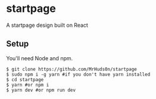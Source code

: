 # startpage
A startpage design built on React

## Setup

You'll need Node and npm.

```
$ git clone https://github.com/MrHuds0n/startpage
$ sudo npm i -g yarn #if you don't have yarn installed
$ cd startpage
$ yarn #or npm i
$ yarn dev #or npm run dev
```
